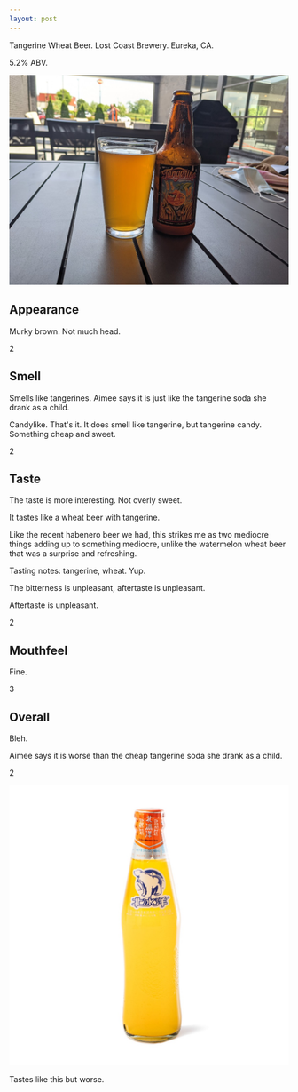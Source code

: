 ```yaml
---
layout: post
---
```

Tangerine Wheat Beer.
Lost Coast Brewery.
Eureka, CA.

5.2% ABV.

<img class="beer-photo" src="/beer/images/2021-05-20-lost-coast-tangerine-wheat-beer.jpg"/>


## Appearance

Murky brown.
Not much head.

2


## Smell

Smells like tangerines.
Aimee says it is just like the tangerine soda she drank as a child.

Candylike.
That's it.
It does smell like tangerine,
but tangerine candy.
Something cheap and sweet.

2


## Taste

The taste is more interesting.
Not overly sweet.

It tastes like a wheat beer with tangerine.

Like the recent habenero beer we had,
this strikes me as two mediocre things adding up to something mediocre,
unlike the watermelon wheat beer that was a surprise and refreshing.

Tasting notes: tangerine, wheat. Yup.

The bitterness is unpleasant,
aftertaste is unpleasant.

Aftertaste is unpleasant.

2


## Mouthfeel

Fine.

3


## Overall

Bleh.

Aimee says it is worse than the cheap
tangerine soda she drank as a child.

2

<img class="beer-photo" src="/beer/images/2021-05-20-lost-coast-tangerine-wheat-beer-soda.jpg"/>

Tastes like this but worse.
